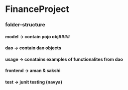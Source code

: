 # FinanceProject

### folder-structure
####		model -> contain pojo obj####		
#### 		dao -> contain dao objects
####        usage -> conatains examples of functionalites from dao

####		frontend -> aman & sakshi 
####		test -> junit testing (navya)
